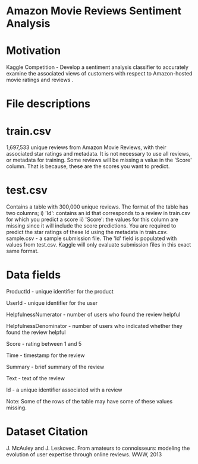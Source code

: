 # Amazon Movie Reviews Sentiment Analysis

# Motivation
Kaggle Competition - Develop a sentiment analysis classifier to accurately examine the associated views of customers with respect to Amazon-hosted movie ratings and reviews .

# File descriptions

# train.csv 
1,697,533 unique reviews from Amazon Movie Reviews, with their associated star ratings and metadata. It is not necessary to use all reviews, or metadata for training. Some reviews will be missing a value in the 'Score' column. That is because, these are the scores you want to predict.

# test.csv 
Contains a table with 300,000 unique reviews. The format of the table has two columns; i) 'Id': contains an id that corresponds to a review in train.csv for which you predict a score ii) 'Score': the values for this column are missing since it will include the score predictions. You are required to predict the star ratings of these Id using the metadata in train.csv. sample.csv - a sample submission file. The 'Id' field is populated with values from test.csv. Kaggle will only evaluate submission files in this exact same format.

# Data fields

ProductId - unique identifier for the product

UserId - unique identifier for the user

HelpfulnessNumerator - number of users who found the review helpful

HelpfulnessDenominator - number of users who indicated whether they found the review helpful

Score - rating between 1 and 5

Time - timestamp for the review

Summary - brief summary of the review

Text - text of the review

Id - a unique identifier associated with a review

Note: Some of the rows of the table may have some of these values missing.

# Dataset Citation

J. McAuley and J. Leskovec. From amateurs to connoisseurs: modeling the evolution of user expertise through online reviews. WWW, 2013
